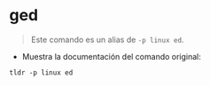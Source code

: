 # ged

> Este comando es un alias de `-p linux ed`.

- Muestra la documentación del comando original:

`tldr -p linux ed`
